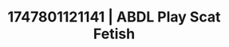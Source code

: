 ---
categories:
- Immersive passion
- Fantasy lover
- Erotic friction
- Latina
- Dark fantasy erotica
image: /assets/images/1747801121141.jpg
layout: post
seo:
  description: Featured content with high-quality Scat Fetish, ABDL Play. HD images
    available.
  keywords: Scat Fetish, ABDL Play
  og_image: /assets/images/1747801121141.jpg
  schema_type: VisualArtwork
tags:
- ABDL Play
- '#1747801121141'
- Scat Fetish
title: 1747801121141 | ABDL Play Scat Fetish
---